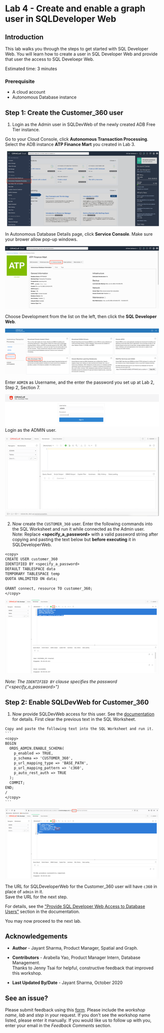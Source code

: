 # Lab 4 - Create and enable a graph user in SQLDeveloper Web

## Introduction
This lab walks you through the steps to get started with SQL Developer Web. You will learn how to create a user in SQL Developer Web and provide that user the access to SQL Develoepr Web.

Estimated time: 3 minutes

### Prerequisite
* A cloud account
* Autonomous Database instance

## **Step 1:** Create the Customer_360 user

1. Login as the Admin user in SQLDevWeb of the newly created ADB Free Tier instance.

  Go to your Cloud Console, click **Autonomous Transaction Processing**. Select the ADB instance **ATP Finance Mart** you created in Lab 3.
    
  ![](images/select_ATP.png " ")

  In Autonomous Database Details page, click **Service Console**. Make sure your brower allow pop-up windows.

  ![](images/ADB_console.png " ")

  Choose Development from the list on the left, then click the **SQL Developer Web**.

  ![ADB Console Development Page](images/ADB_ConsoleDevTab.png " ")

  Enter `ADMIN` as Username, and the enter the password you set up at Lab 2, Step 2, Section 7.

  ![](images/login.png " ")
  Login as the ADMIN user. 

  ![Login as Admin](images/ADB_SQLDevWebHome.png)

2. Now create the `CUSTOMER_360` user. Enter the following commands into the SQL Worksheet and run it while connected as the Admin user.  
    Note: Replace **<specify_a_password>** with a valid password string after copying and pasting the text below but **before executing** it in SQLDeveloperWeb.

  ```
  <copy>
  CREATE USER customer_360 
  IDENTIFIED BY <specify_a_password> 
  DEFAULT TABLESPACE data 
  TEMPORARY TABLESPACE temp 
  QUOTA UNLIMITED ON data;  

  GRANT connect, resource TO customer_360;
  </copy>
  ```

  ![](images/ADB_SDW_CreateUser_C360.png " ")

  *Note: The `IDENTIFIED BY` clause specifies the password (“<specify_a_password>”)*


## **Step 2:** Enable SQLDevWeb for Customer_360

  1. Now provide SQLDevWeb access for this user. See the [documentation](https://docs.oracle.com/en/cloud/paas/autonomous-data-warehouse-cloud/user/sql-developer-web.html#GUID-4B404CE3-C832-4089-B37A-ADE1036C7EEA)
  for details.
    First clear the previous text in the SQL Worksheet. 

    Copy and paste the following text into the SQL Worksheet and run it. 
    ```
    <copy>
    BEGIN
      ORDS_ADMIN.ENABLE_SCHEMA(
        p_enabled => TRUE,
        p_schema => 'CUSTOMER_360',
        p_url_mapping_type => 'BASE_PATH',
        p_url_mapping_pattern => 'c360',
        p_auto_rest_auth => TRUE
      );
      COMMIT;
    END;
    /
    </copy>
    ```

  ![Enable SQLDevWeb for Customer_360](images/ADB_SDW_EnableLoginFor_C360.png " ")

  The URL for SQLDeveloperWeb for the Customer_360 user will have `c360` in place of `admin` in it.   
  Save the URL for the next step.  

  For details, see the ["Provide SQL Developer Web Access to Database Users"](https://docs.oracle.com/en/cloud/paas/autonomous-data-warehouse-cloud/user/sql-developer-web.html#GUID-4B404CE3-C832-4089-B37A-ADE1036C7EEA) section in the documentation. 


  You may now proceed to the next lab. 
  
## Acknowledgements ##

* **Author** - Jayant Sharma, Product Manager, Spatial and Graph.  

* **Contributors** - Arabella Yao, Product Manager Intern, Database Management.  
  Thanks to Jenny Tsai for helpful, constructive feedback that improved this workshop.

* **Last Updated By/Date** - Jayant Sharma, October 2020

## See an issue?
Please submit feedback using this [form](https://apexapps.oracle.com/pls/apex/f?p=133:1:::::P1_FEEDBACK:1). Please include the *workshop name*, *lab* and *step* in your request.  If you don't see the workshop name listed, please enter it manually. If you would like us to follow up with you, enter your email in the *Feedback Comments* section.
